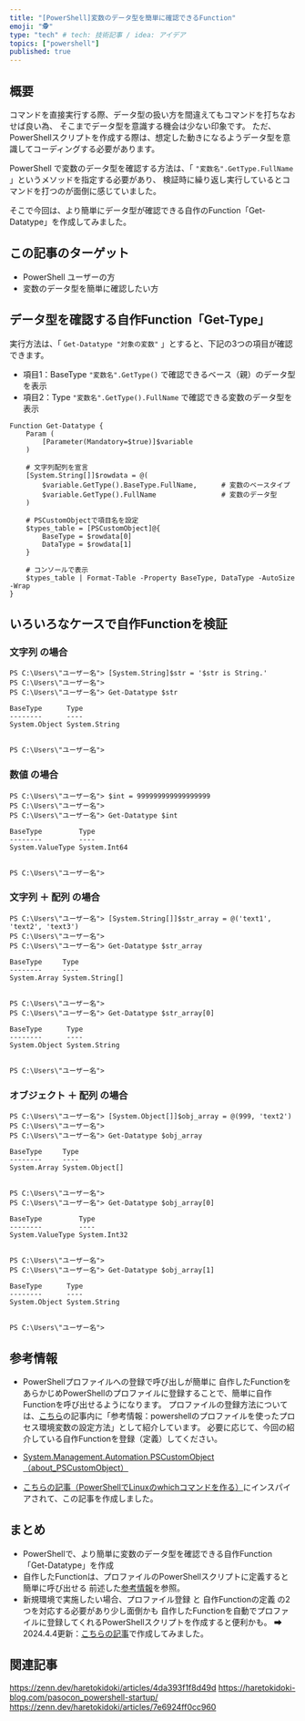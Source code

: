 ```yaml
---
title: "[PowerShell]変数のデータ型を簡単に確認できるFunction"
emoji: "🕵"
type: "tech" # tech: 技術記事 / idea: アイデア
topics: ["powershell"]
published: true
---
```

## 概要

コマンドを直接実行する際、データ型の扱い方を間違えてもコマンドを打ちなおせば良い為、
そこまでデータ型を意識する機会は少ない印象です。
ただ、PowerShellスクリプトを作成する際は、想定した動きになるようデータ型を意識してコーディングする必要があります。

PowerShell で変数のデータ型を確認する方法は、「 `"変数名".GetType.FullName` 」というメソッドを指定する必要があり、
検証時に繰り返し実行しているとコマンドを打つのが面倒に感じていました。

そこで今回は、より簡単にデータ型が確認できる自作のFunction「Get-Datatype」を作成してみました。

## この記事のターゲット

- PowerShell ユーザーの方
- 変数のデータ型を簡単に確認したい方

## データ型を確認する自作Function「Get-Type」

実行方法は、「 `Get-Datatype "対象の変数"` 」とすると、下記の3つの項目が確認できます。

- 項目1：BaseType
    `"変数名".GetType()` で確認できるベース（親）のデータ型を表示
- 項目2：Type
    `"変数名".GetType().FullName` で確認できる変数のデータ型を表示

```powershell:データ型を調べる「Get-Type」Function
Function Get-Datatype {
	Param (
	    [Parameter(Mandatory=$true)]$variable
	)

    # 文字列配列を宣言
	[System.String[]]$rowdata = @(
		$variable.GetType().BaseType.FullName,      # 変数のベースタイプ
		$variable.GetType().FullName                # 変数のデータ型
	)
	
    # PSCustomObjectで項目名を設定
	$types_table = [PSCustomObject]@{
		BaseType = $rowdata[0]
		DataType = $rowdata[1]
	}

    # コンソールで表示
    $types_table | Format-Table -Property BaseType, DataType -AutoSize -Wrap
}
```

## いろいろなケースで自作Functionを検証

### 文字列 の場合

```powershell:文字列 の場合
PS C:\Users\"ユーザー名"> [System.String]$str = '$str is String.'
PS C:\Users\"ユーザー名">
PS C:\Users\"ユーザー名"> Get-Datatype $str

BaseType      Type
--------      ----
System.Object System.String


PS C:\Users\"ユーザー名">
```

### 数値 の場合

```powershell:数値 の場合
PS C:\Users\"ユーザー名"> $int = 999999999999999999
PS C:\Users\"ユーザー名">
PS C:\Users\"ユーザー名"> Get-Datatype $int

BaseType         Type
--------         ----
System.ValueType System.Int64


PS C:\Users\"ユーザー名">
```

### 文字列 ＋ 配列 の場合

```powershell:文字列 ＋ 配列 の場合
PS C:\Users\"ユーザー名"> [System.String[]]$str_array = @('text1', 'text2', 'text3')
PS C:\Users\"ユーザー名">
PS C:\Users\"ユーザー名"> Get-Datatype $str_array

BaseType     Type
--------     ----
System.Array System.String[]


PS C:\Users\"ユーザー名">
PS C:\Users\"ユーザー名"> Get-Datatype $str_array[0]

BaseType      Type
--------      ----
System.Object System.String


PS C:\Users\"ユーザー名">
```

### オブジェクト ＋ 配列 の場合

```powershell:オブジェクト ＋ 配列 の場合
PS C:\Users\"ユーザー名"> [System.Object[]]$obj_array = @(999, 'text2')
PS C:\Users\"ユーザー名">
PS C:\Users\"ユーザー名"> Get-Datatype $obj_array

BaseType     Type
--------     ----
System.Array System.Object[]


PS C:\Users\"ユーザー名">
PS C:\Users\"ユーザー名"> Get-Datatype $obj_array[0]

BaseType         Type
--------         ----
System.ValueType System.Int32


PS C:\Users\"ユーザー名">
PS C:\Users\"ユーザー名"> Get-Datatype $obj_array[1]

BaseType      Type
--------      ----
System.Object System.String


PS C:\Users\"ユーザー名">
```

## 参考情報

- PowerShellプロファイルへの登録で呼び出しが簡単に
    自作したFunctionをあらかじめPowerShellのプロファイルに登録することで、簡単に自作Functionを呼び出せるようになります。
    プロファイルの登録方法については、[こちら](https://zenn.dev/haretokidoki/articles/e2a6c521035d94#参考情報：powershellのプロファイルを使ったプロセス環境変数の設定方法)の記事内に「参考情報：powershellのプロファイルを使ったプロセス環境変数の設定方法」として紹介しています。
    必要に応じて、今回の紹介している自作Functionを登録（定義）してください。

- [System.Management.Automation.PSCustomObject（about_PSCustomObject）](https://learn.microsoft.com/ja-jp/powershell/module/microsoft.powershell.core/about/about_pscustomobject)

- [こちらの記事（PowerShellでLinuxのwhichコマンドを作る）](https://tex2e.github.io/blog/powershell/which)にインスパイアされて、この記事を作成しました。

## まとめ

- PowerShellで、より簡単に変数のデータ型を確認できる自作Function「Get-Datatype」を作成
- 自作したFunctionは、プロファイルのPowerShellスクリプトに定義すると簡単に呼び出せる
    前述した[参考情報](https://zenn.dev/haretokidoki/articles/e2a6c521035d94#参考情報：powershellのプロファイルを使ったプロセス環境変数の設定方法)を参照。
- 新規環境で実施したい場合、プロファイル登録 と 自作Functionの定義 の2つを対応する必要があり少し面倒かも
    自作したFunctionを自動でプロファイルに登録してくれるPowerShellスクリプトを作成すると便利かも。
    ➡ 2024.4.4更新：[こちらの記事](https://zenn.dev/haretokidoki/articles/4da393f1f8d49d)で作成してみました。

## 関連記事

https://zenn.dev/haretokidoki/articles/4da393f1f8d49d
https://haretokidoki-blog.com/pasocon_powershell-startup/
https://zenn.dev/haretokidoki/articles/7e6924ff0cc960
